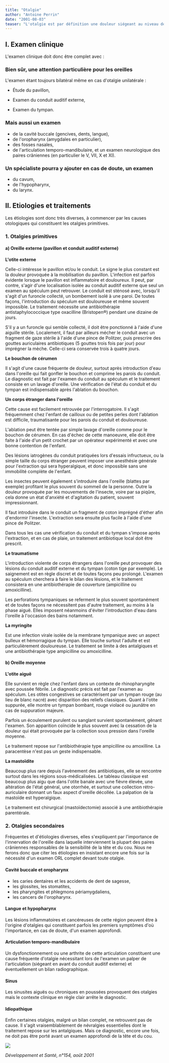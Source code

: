 ```yaml
---
title: "Otalgie"
author: "Antoine Perrin"
date: "2001-08-03"
teaser: "L'otalgie est par définition une douleur siégeant au niveau de l'oreille. En fait, seulement 50 % proviennent d'une cause otologique, l'autre moitié étant d'origine extra-auriculaire, définissant les otalgies réflexes ou secondaires."
---
```


## I. Examen clinique

L'examen clinique doit donc être complet avec :

### Bien sûr, une attention particulière pour les oreilles

L'examen étant toujours bilatéral même en cas d'otalgie unilatérale :

*   Étude du pavillon,

*   Examen du conduit auditif externe,
*   Examen du tympan.

### Mais aussi un examen

*   de la cavité buccale (gencives, dents, langue),
*   de l'oropharynx (amygdales en particulier),
*   des fosses nasales,
*   de l'articulation temporo-mandibulaire, et un examen neurologique des paires crâniennes (en particulier le V, VII, X et XI).

### Un spécialiste pourra y ajouter en cas **de doute, un examen**

*   du cavum,
*   de l'hypopharynx,
*   du larynx.

## **Il.** Etiologies et traitements

Les étiologies sont donc très diverses, à commencer par les causes otologiques qui constituent les otalgies primitives.

### 1. Otalgies primitives

#### a) Oreille externe (pavillon et conduit auditif externe)

**L'otite externe**

Celle-ci intéresse le pavillon et/ou le conduit. Le signe le plus constant est la douleur provoquée à la mobilisation du pavillon. L'infection est parfois évidente lorsque le pavillon est inflammatoire et douloureux. Il peut, par contre, s'agir d'une localisation isolée au conduit auditif externe que seul un examen au spéculum peut retrouver. Le conduit est sténosé avec, lorsqu'il s'agit d'un furoncle collecté, un bombement isolé à une paroi. De toutes façons, l'introduction du spéculum est douloureuse et même souvent impossible. Le traitement nécessite une antibiothérapie antistaphylococcique type oxacilline (Bristopen®) pendant une dizaine de jours.

S'il y a un furoncle qui semble collecté, il doit être ponctionné à l'aide d'une aiguille stérile. Localement, il faut par ailleurs mécher le conduit avec un fragment de gaze stérile à l'aide d'une pince de Politzer, puis prescrire des gouttes auriculaires antibiotiques (5 gouttes trois fois par jour) pour imprégner la mèche. Celle-ci sera conservée trois à quatre jours.

**Le bouchon de cérumen**

Il s'agit d'une cause fréquente de douleur, surtout après introduction d'eau dans l'oreille qui fait gonfler le bouchon et comprime les parois du conduit. Le diagnostic est fait par l'examen du conduit au spéculum et le traitement consiste en un lavage d'oreille. Une vérification de l'état du conduit et du tympan est indispensable après l'ablation du bouchon.

**Un corps étranger dans l'oreille**

Cette cause est facilement retrouvée par l'interrogatoire. Il s'agit fréquemment chez l'enfant de cailloux ou de petites perles dont l'ablation est difficile, traumatisante pour les parois du conduit et douloureuse.

L'ablation peut être tentée par simple lavage d'oreille comme pour le bouchon de cérumen. En cas d'échec de cette manoeuvre, elle doit être faite à l'aide d'un petit crochet par un opérateur expérimenté et avec une bonne contention de l'enfant.

Des lésions iatrogènes du conduit pratiquées lors d'essais infructueux, ou la simple taille du corps étranger peuvent imposer une anesthésie générale pour l'extraction qui sera hyperalgique, et donc impossible sans une immobilité complète de l'enfant.

Les insectes peuvent également s'introduire dans l'oreille (blattes par exemple) profitant le plus souvent du sommeil de la personne. Outre la douleur provoquée par les mouvements de l'insecte, voire par sa piqûre, cela donne un état d'anxiété et d'agitation du patient, souvent impressionnant.

Il faut introduire dans le conduit un fragment de coton imprégné d'éther afin d'endormir l'insecte. L'extraction sera ensuite plus facile à l'aide d'une pince de Politzer.

Dans tous les cas une vérification du conduit et du tympan s'impose après l'extraction, et en cas de plaie, un traitement antibiotique local doit être prescrit.

**Le traumatisme**

L'introduction violente de corps étrangers dans l'oreille peut provoquer des lésions du conduit auditif externe et du tympan (coton tige par exemple). Le saignement est en règle discret et de toutes façons peu prolongé. L'examen au spéculum cherchera à faire le bilan des lésions, et le traitement consistera en une antibiothérapie de couverture (ampicilline ou amoxicilline).

Les perforations tympaniques se referment le plus souvent spontanément et de toutes façons ne nécessitent pas d'autre traitement, au moins à la phase aiguë. Elles imposent néanmoins d'éviter l'introduction d'eau dans l'oreille à l'occasion des bains notamment.

**La myringite**

Est une infection virale isolée de la membrane tympanique avec un aspect bulleux et hémorragique du tympan. Elle touche surtout l'adulte et est particulièrement douloureuse. Le traitement se limite à des antalgiques et une antibiothérapie type ampicilline ou amoxicilline.

#### b) Oreille moyenne

**L'otite aiguë**

Elle survient en règle chez l'enfant dans un contexte de rhinopharyngite avec poussée fébrile. Le diagnostic précis est fait par l'examen au spéculum. Les otites congestives se caractérisent par un tympan rouge (au lieu de blanc nacré) avec disparition des reliefs classiques. Quant à l'otite suppurée, elle montre un tympan bombant, rouge violacé ou jaunâtre en cas de suppuration majeure.

Parfois un écoulement purulent ou sanglant survient spontanément, gênant l'examen. Son apparition coïncide le plus souvent avec la cessation de la douleur qui était provoquée par la collection sous pression dans l'oreille moyenne.

Le traitement repose sur l'antibiothérapie type ampicilline ou amoxilline. La paracentèse n'est pas un geste indispensable.

**La mastoïdite**

Beaucoup plus rare depuis l'avènement des antibiotiques, elle se rencontre surtout dans les régions sous-médicalisées. Le tableau classique est beaucoup plus aigu que dans l'otite banale avec une fièvre élevée, une altération de l'état général, une otorrhée, et surtout une collection rétro-auriculaire donnant un faux aspect d'oreille décollée. La palpation de la mastoïde est hyperalgique.

Le traitement est chirurgical (mastoïdectomie) associé à une antibiothérapie parentérale.

### 2. Otalgies secondaires

Fréquentes et d'étiologies diverses, elles s'expliquent par l'importance de l'innervation de l'oreille dans laquelle interviennent la plupart des paires crâniennes responsables de la sensibilité de la tête et du cou. Nous ne ferons donc que citer les étiologies en insistant encore une fois sur la nécessité d'un examen ORL complet devant toute otalgie.

#### Cavité buccale et oropharynx

*   les caries dentaires et les accidents de dent de sagesse,
*   les glossites, les stomatites,
*   les pharyngites et phlegmons périamygdaliens,
*   les cancers de l'oropharynx.

#### Langue et hypopharynx

Les lésions inflammatoires et cancéreuses de cette région peuvent être à l'origine d'otalgies qui constituent parfois les premiers symptômes d'où l'importance, en cas de doute, d'un examen approfondi.

#### Articulation temporo-mandibulaire

Un dysfonctionnement ou une arthrite de cette articulation constituent une cause fréquente d'otalgie nécessitant lors de l'examen un palper de l'articulation (siégeant en avant du conduit auditif externe) et éventuellement un bilan radiographique.

#### Sinus

Les sinusites aiguës ou chroniques en poussées provoquent des otalgies mais le contexte clinique en règle clair arrête le diagnostic.

#### Idiopathique

Enfin certaines otalgies, malgré un bilan complet, ne retrouvent pas de cause. Il s'agit vraisemblablement de névralgies essentielles dont le traitement repose sur les antalgiques. Mais ce diagnostic, encore une fois, ne doit pas être porté avant un examen approfondi de la tête et du cou.


![](i931-1.jpg)


_Développement et Santé, n°154, août 2001_